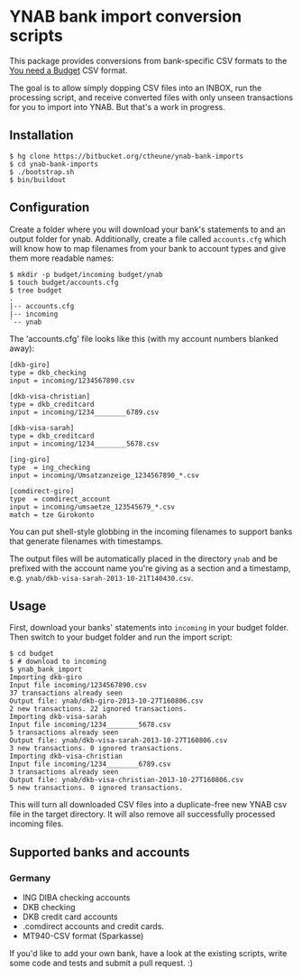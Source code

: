 # YNAB bank import conversion scripts

This package provides conversions from bank-specific CSV formats to the [You need a Budget](http://www.youneedabudget.com/) CSV format.

The goal is to allow simply dopping CSV files into an INBOX, run the processing
script, and receive converted files with only unseen transactions for you to
import into YNAB. But that's a work in progress.

## Installation

    $ hg clone https://bitbucket.org/ctheune/ynab-bank-imports
    $ cd ynab-bank-imports
    $ ./bootstrap.sh
    $ bin/buildout

## Configuration

Create a folder where you will download your bank's statements to and an output
folder for ynab. Additionally, create a file called `accounts.cfg` which will
know how to map filenames from your bank to account types and give them more
readable names:

    $ mkdir -p budget/incoming budget/ynab
    $ touch budget/accounts.cfg
    $ tree budget
    .
    |-- accounts.cfg
    |-- incoming
    `-- ynab

The 'accounts.cfg' file looks like this (with my account numbers blanked away):

    [dkb-giro]
    type = dkb_checking
    input = incoming/1234567890.csv

    [dkb-visa-christian]
    type = dkb_creditcard
    input = incoming/1234________6789.csv

    [dkb-visa-sarah]
    type = dkb_creditcard
    input = incoming/1234________5678.csv

    [ing-giro]
    type  = ing_checking
    input = incoming/Umsatzanzeige_1234567890_*.csv

    [comdirect-giro]
    type  = comdirect_account
    input = incoming/umsaetze_123545679_*.csv
    match = tze Girokonto


You can put shell-style globbing in the incoming filenames to support banks that
generate filenames with timestamps.

The output files will be automatically placed in the directory `ynab` and be
prefixed with the account name you're giving as a section and a timestamp, e.g.
`ynab/dkb-visa-sarah-2013-10-21T140430.csv`.

## Usage

First, download your banks' statements into `incoming` in your budget folder.
Then switch to your budget folder and run the import script:

    $ cd budget
    $ # download to incoming
    $ ynab_bank_import
    Importing dkb-giro
    Input file incoming/1234567890.csv
    37 transactions already seen
    Output file: ynab/dkb-giro-2013-10-27T160806.csv
    2 new transactions. 22 ignored transactions.
    Importing dkb-visa-sarah
    Input file incoming/1234________5678.csv
    5 transactions already seen
    Output file: ynab/dkb-visa-sarah-2013-10-27T160806.csv
    3 new transactions. 0 ignored transactions.
    Importing dkb-visa-christian
    Input file incoming/1234________6789.csv
    3 transactions already seen
    Output file: ynab/dkb-visa-christian-2013-10-27T160806.csv
    5 new transactions. 0 ignored transactions.

This will turn all downloaded CSV files into a duplicate-free new YNAB csv file
in the target directory. It will also remove all successfully processed incoming
files.

## Supported banks and accounts

### Germany

* ING DIBA checking accounts
* DKB checking
* DKB credit card accounts
* .comdirect accounts and credit cards.
* MT940-CSV format (Sparkasse)

If you'd like to add your own bank, have a look at the existing scripts, write
some code and tests and submit a pull request. :)

